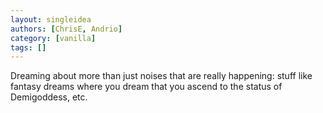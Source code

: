 ```yaml
---
layout: singleidea
authors: [ChrisE, Andrio]
category: [vanilla]
tags: []
---
```

Dreaming about more than just noises that are really happening: stuff like fantasy dreams where you dream that you ascend to the status of Demigoddess, etc.
